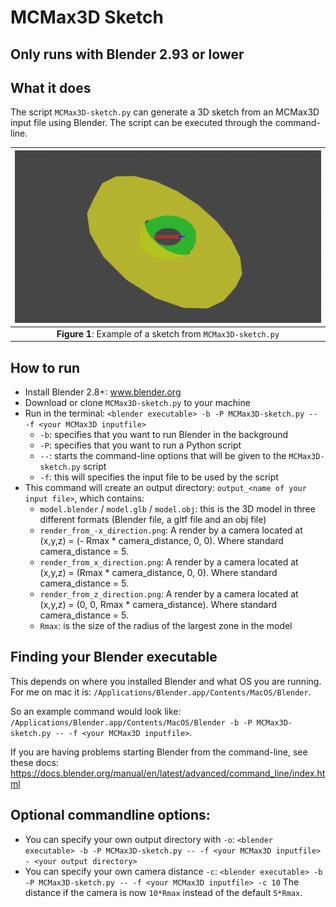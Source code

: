 # MCMax3D Sketch

## Only runs with Blender 2.93 or lower

## What it does
The script ```MCMax3D-sketch.py``` can generate a 3D sketch from an MCMax3D input file using Blender. The script can be executed through the command-line.

| ![](readme_images/render_from_x_direction.png?raw=true) | 
|:--:| 
| **Figure 1**: Example of a sketch from ```MCMax3D-sketch.py```  |

## How to run
- Install Blender 2.8+: www.blender.org
- Download or clone ```MCMax3D-sketch.py``` to your machine
- Run in the terminal: ```<blender executable> -b -P MCMax3D-sketch.py -- -f <your MCMax3D inputfile>```
	- ```-b```: specifies that you want to run Blender in the background
	- ```-P```: specifies that you want to run a Python script
	- ```--```: starts the command-line options that will be given to the ```MCMax3D-sketch.py``` script
	- ```-f```: this will specifies the input file to be used by the script
- This command will create an output directory: ```output_<name of your input file>```, which contains:
	- ```model.blender``` / ```model.glb``` / ```model.obj```: this is the 3D model in three different formats (Blender file, a gltf file and an obj file)
	- ```render_from_-x_direction.png```: A render by a camera located at (x,y,z) = (- Rmax * camera_distance, 0, 0). Where standard camera_distance = 5. 
	- ```render_from_x_direction.png```: A render by a camera located at (x,y,z) = (Rmax * camera_distance, 0, 0). Where standard camera_distance = 5. 
	- ```render_from_z_direction.png```: A render by a camera located at (x,y,z) = (0, 0, Rmax * camera_distance). Where standard camera_distance = 5. 
	- ```Rmax```: is the size of the radius of the largest zone in the model

## Finding your Blender executable
This depends on where you installed Blender and what OS you are running. For me on mac it is: ```/Applications/Blender.app/Contents/MacOS/Blender```. 

So an example command would look like: ```/Applications/Blender.app/Contents/MacOS/Blender -b -P MCMax3D-sketch.py -- -f <your MCMax3D inputfile>```. 

If you are having problems starting Blender from the command-line, see these docs: https://docs.blender.org/manual/en/latest/advanced/command_line/index.html

## Optional commandline options:
- You can specify your own output directory with ```-o```: ```<blender executable> -b -P MCMax3D-sketch.py -- -f <your MCMax3D inputfile> - <your output directory>```
- You can specify your own camera distance ```-c```: ```<blender executable> -b -P MCMax3D-sketch.py -- -f <your MCMax3D inputfile> -c 10``` 
	The distance if the camera is now ```10*Rmax``` instead of the default ```5*Rmax```. 